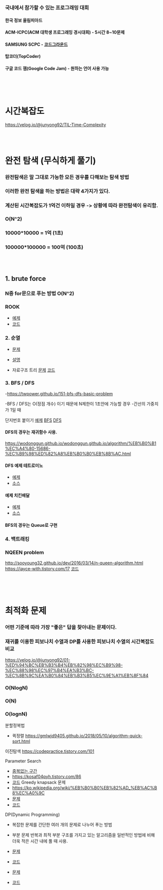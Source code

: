 ### 국내에서 참가할 수 있는 프로그래밍 대회

#### 한국 정보 올림피아드

#### ACM-ICPC(ACM 대학생 프로그래밍 경시대회) - 5시간 8~10문제

#### SAMSUNG SCPC - [코드그라운드](https://www.codeground.org/)

#### 탑코더(TopCoder)

#### 구글 코드 잼(Google Code Jam) - 원하는 언어 사용 가능

<br/><br/><br/>

# 시간복잡도

https://velog.io/@junyong92/TIL-Time-Complexity

<br/><br/>

# 완전 탐색 (무식하게 풀기)

### 완전탐색은 말 그대로 가능한 모든 경우를 다해보는 탐색 방법

### 이러한 완전 탐색을 하는 방법은 대략 4가지가 있다.

### 계산된 시간복잡도가 1억건 이하일 경우 -> 상황에 따라 완전탐색이 유리함.

### O(N^2)

### 10000\*10000 = 1억 (1초)

### 100000\*100000 = 100억 (100초)

<br/><br/>

<h2>1. brute force</h2>
  
  ### N중 for문으로 푸는 방법 O(N^2)

### ROOK

- [예제](<https://github.com/zoomspeed/data-structure-and-algorithm/blob/master/Lv%203.%20(Simple%20Brute-Force%20Algorithm)%201/rook/rook.md>)
- [코드](<https://github.com/zoomspeed/data-structure-and-algorithm/blob/master/Lv%203.%20(Simple%20Brute-Force%20Algorithm)%201/rook/Main.java>)

<h3>2. 순열</h3>

- [문제](https://www.acmicpc.net/problem/10974)
- [설명](https://fieldanimal.tistory.com/26)

- 자료구조 트리
   [문제](https://github.com/zoomspeed/data-structure-and-algorithm/blob/master/Lv.13.%20%ED%8A%B8%EB%A6%AC(Tree)/%ED%8A%B8%EB%A6%AC%EC%88%9C%ED%9A%8C%EA%B2%B0%EA%B3%BC%EC%B6%9C%EB%A0%A5%ED%95%98%EA%B8%B0/%ED%8A%B8%EB%A6%AC%EC%88%9C%ED%9A%8C%EA%B2%B0%EA%B3%BC%EC%B6%9C%EB%A0%A5%ED%95%98%EA%B8%B0.md)
   [코드](https://github.com/zoomspeed/data-structure-and-algorithm/blob/master/Lv.13.%20%ED%8A%B8%EB%A6%AC(Tree)/%ED%8A%B8%EB%A6%AC%EC%88%9C%ED%9A%8C%EA%B2%B0%EA%B3%BC%EC%B6%9C%EB%A0%A5%ED%95%98%EA%B8%B0/Main.java#L42)

 <h3>3. BFS / DFS</h3>

  -https://twpower.github.io/151-bfs-dfs-basic-problem

  -BFS / DFS는 O(정점 개수) 이기 때문에 N제한이 1초안에 가능할 경우 -간선의 가중치가 1일 때

단지번호 붙이기
[예제](https://github.com/zoomspeed/data-structure-and-algorithm/blob/master/Lv.19.%20BFS/%EB%8B%A8%EC%A7%80%EB%B2%88%ED%98%B8%20%EB%B6%99%EC%9D%B4%EA%B8%B0/%EB%8B%A8%EC%A7%80%EB%B2%88%ED%98%B8%20%EB%B6%99%EC%9D%B4%EA%B8%B0.md)
[BFS](https://github.com/zoomspeed/data-structure-and-algorithm/blob/master/Lv.19.%20BFS/%EB%8B%A8%EC%A7%80%EB%B2%88%ED%98%B8%20%EB%B6%99%EC%9D%B4%EA%B8%B0/Main.java)
[DFS](https://github.com/zoomspeed/data-structure-and-algorithm/blob/master/Lv.18.%20DFS/%EB%8B%A8%EC%A7%80%EB%B2%88%ED%98%B8%20%EB%B6%99%EC%9D%B4%EA%B8%B0/Main.java)

#### DFS의 경우는 재귀함수 사용.

https://wodonggun.github.io/wodonggun.github.io/algorithm/%EB%B0%B1%EC%A4%80-15686-%EC%B9%98%ED%82%A8%EB%B0%B0%EB%8B%AC.html

#### DFS 예제 테트로미노

- [예제](https://www.acmicpc.net/problem/14500)
- [소스](http://boj.kr/6ee2e31aa5e84222979f5eaabf6e314b)

#### 예제 치킨배달

- [예제](https://wodonggun.github.io/wodonggun.github.io/algorithm/%EB%B0%B1%EC%A4%80-15686-%EC%B9%98%ED%82%A8%EB%B0%B0%EB%8B%AC.html)
- [소스](http://boj.kr/a2f1d49b437d45d18c29a02042af3441)

#### BFS의 경우는 Queue로 구현

<h3>4. 백트래킹</h3>

### NQEEN problem

http://sooyoung32.github.io/dev/2016/03/14/n-queen-algorithm.html
https://jayce-with.tistory.com/17
[코드](https://github.com/zoomspeed/data-structure-and-algorithm/blob/master/Lv.21.%20BFS%20%26%20DFS%20Problems/NQUEEN/Main.java)
<br/><br/><br/><br/><br/>

# 최적화 문제

### 어떤 기준에 따라 가장 "좋은" 답을 찾아내는 문제이다.

### 재귀를 이용한 피보나치 수열과 DP를 사용한 피보나치 수열의 시간복잡도 비교

https://velog.io/@junyong92/01-%ED%94%BC%EB%B3%B4%EB%82%98%EC%B9%98-%EC%88%98%EC%97%B4%EA%B3%BC-%EC%8B%9C%EA%B0%84%EB%B3%B5%EC%9E%A1%EB%8F%84

### O(NlogN)

### O(N)

### O(lognN)

분할정복법

- 퀵정렬
https://gmlwjd9405.github.io/2018/05/10/algorithm-quick-sort.html


이진탐색
https://codepractice.tistory.com/101

Parameter Search

- [중복없는 구간](https://github.com/zoomspeed/data-structure-and-algorithm/blob/master/Lv.10.%20parameter%20search/%EC%A4%91%EB%B3%B5%EC%97%86%EB%8A%94%EA%B5%AC%EA%B0%84/%EC%A4%91%EB%B3%B5%EC%97%86%EB%8A%94%EA%B5%AC%EA%B0%84.md)
- https://kosaf04pyh.tistory.com/86
- [코드](https://github.com/zoomspeed/data-structure-and-algorithm/blob/master/Lv.10.%20parameter%20search/%EC%A4%91%EB%B3%B5%EC%97%86%EB%8A%94%EA%B5%AC%EA%B0%84/Main.java)
  Greedy
  knapsack 문제
- https://ko.wikipedia.org/wiki/%EB%B0%B0%EB%82%AD_%EB%AC%B8%EC%A0%9C
- [문제](https://github.com/zoomspeed/data-structure-and-algorithm/blob/master/Lv.22.%20Greedy%20Algorithm/Fractional%20knapsack/Fractional%20knapsack.md)
- [코드](https://github.com/zoomspeed/data-structure-and-algorithm/blob/master/Lv.22.%20Greedy%20Algorithm/Fractional%20knapsack/Main.java)

DP(Dynamic Programming)
- 복잡한 문제를 간단한 여러 개의 문제로 나누어 푸는 방법
- 부분 문제 반복과 최적 부분 구조를 가지고 있는 알고리즘을 일반적인 방법에 비해 더욱 적은 시간 내에 풀 때 사용.
- [문제](https://www.acmicpc.net/problem/2747)
- [코드](http://boj.kr/49c399d9f87743a9bac986b98b780cef)

- [문제](https://github.com/zoomspeed/data-structure-and-algorithm/blob/master/Lv.16.%20Basic%20Dynamic%20Algorithm/%EC%A7%81%EC%82%AC%EA%B0%81%ED%98%95%EB%B0%B0%EC%B9%98%EC%9D%98%EA%B2%BD%EC%9A%B0%EC%9D%98%EC%88%98/%EC%A7%81%EC%82%AC%EA%B0%81%ED%98%95%EB%B0%B0%EC%B9%98%EC%9D%98%EA%B2%BD%EC%9A%B0%EC%9D%98%EC%88%98.md)
- [코드](https://github.com/zoomspeed/data-structure-and-algorithm/blob/master/Lv.16.%20Basic%20Dynamic%20Algorithm/%EC%A7%81%EC%82%AC%EA%B0%81%ED%98%95%EB%B0%B0%EC%B9%98%EC%9D%98%EA%B2%BD%EC%9A%B0%EC%9D%98%EC%88%98/Main.java)

